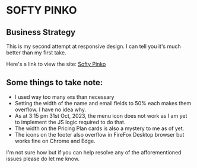 # SOFTY PINKO

## Business Strategy

This is my second attempt at responsive design. I can tell you it's much better than my first take.

Here's a link to view the site: [Softy Pinko](https://ebeeraheem.github.io/soft-pink/)

## Some things to take note:

- I used way too many `em`s than necessary
- Setting the width of the name and email fields to 50% each makes them overflow. I have no idea why.
- As at 3:15 pm 31st Oct, 2023, the menu icon does not work as I am yet to implement the JS logic required to do that.
- The width on the Pricing Plan cards is also a mystery to me as of yet.
- The icons on the footer also overflow in FireFox Desktop browser but works fine on Chrome and Edge.

I'm not sure how but if you can help resolve any of the afforementioned issues please do let me know.
